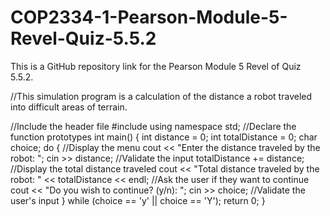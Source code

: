# COP2334-1-Pearson-Module-5-Revel-Quiz-5.5.2
This is a GitHub repository link for the Pearson Module 5 Revel of Quiz 5.5.2.

//This simulation program is a calculation of the distance a robot traveled into difficult areas of terrain.

//Include the header file
#include <iostream>
using namespace std;
//Declare the function prototypes
int main() {
  int distance = 0;
  int totalDistance = 0;
  char choice;
  do {
    //Display the menu
    cout << "Enter the distance traveled by the robot: ";
    cin >> distance;
    //Validate the input
    totalDistance += distance;
    //Display the total distance traveled
    cout << "Total distance traveled by the robot: " << totalDistance << endl;
    //Ask the user if they want to continue
    cout << "Do you wish to continue? (y/n): ";
    cin >> choice;
    //Validate the user's input
  } while (choice == 'y' || choice == 'Y');
  return 0;
}
